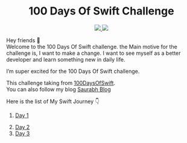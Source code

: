 <div align='center'>
    <h1>100 Days Of Swift Challenge</h1> 
    <a class="header-badge" target="_blank" href="https://www.linkedin.com/in/saurabhmchavan/">
          <img src="https://img.shields.io/badge/style--5eba00.svg?label=LinkedIn&logo=linkedin&style=social">
    </a>   
    <a class="header-badge" target="_blank" href="https://twitter.com/100rabhcsmc">
          <img src="https://img.shields.io/badge/style--5eba00.svg?label=twitter&logo=twitter&style=social">
    </a>
 </div>

Hey friends 👋 <br>
Welcome to the 100 Days Of Swift challenge. the Main motive for the challenge is, I want to make a change. I want to see myself as a better developer and learn something new in daily life.

I’m super excited for the 100 Days Of Swift challenge.

This challenge taking from <a href="https://www.hackingwithswift.com/100">100DaysOfSwift</a>. <br>
You can also follow my blog <a href="https://dev.to/100rabhcsmc/100daysofswift-journey-47mg/edit">Saurabh Blog</a>

Here is the list of My Swift Journey 👇<br>

1. <a href="https://github.com/100rabhcsmc/100DaysOfSwift/tree/main/Day1">Day 1</a>

2. <a href="https://github.com/100rabhcsmc/100DaysOfSwift/tree/main/Day2">
         Day 2 
   </a>
3. <a href="https://github.com/100rabhcsmc/100DaysOfSwift/tree/main/Day3">
         Day 3
   </a>

